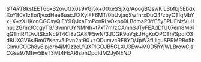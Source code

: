 $START$8kstEET66xS2ovJGX6s9VGj5k+00xeSSjXq/AoogBQswKiLSbfbj5EbdxXoY80x1zEoi1jvxdHee6uacJ/XKyIFF6MT/0bUvjaqSwfnrxDuQ4/zbyCTIqMbYxLX+zXHKonCGCsyQiEY9QJxaFmPcnRLvOkpp9LBdmaP3YE5y8PUFNzVuHhuc2G/m3CcgyTG/GwmrUYNMNh+t7xf7m/zCAmhSJTyFEAdDfU07em8M61qGTmR/1DvJtSkxNc9T4Ci8zGA8/F5wN/3JCGK9oVqkJHgKoQPOTh/SpdlO3d8UXGV6sIRm07Keav5lPvn2at90+zODumvcRF8YD/JpW3fLllgJSPRMRBo5bGlmuCOGh8y6lpjorb4jM9zzeLfQXPlGOJB5GLXU3Ew+M0D5hYjWLBrowCjsCGsa97Mfiw5BeT3Mt4FEARlsbhDpqIdM2JyN$END$